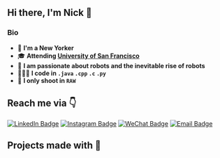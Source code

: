 ## Hi there, I'm Nick 👋

### Bio
* 🚶 **I'm a New Yorker**
* 🎓 **Attending [University of San Francisco](https://external.ink?to=https://www.usfca.edu/)**
* 🤖 **I am passionate about robots and the inevitable rise of robots**
* 👨🏻‍💻 **I code in `.java` `.cpp` `.c` `.py`**
* 📸 **I only shoot in `RAW`**

## Reach me via 👇
[![LinkedIn Badge](https://img.shields.io/badge/LinkedIn-Profile-informational?style=flat&logo=linkedin&logoColor=white&color=0D76A8)](https://external.ink?to=https://www.linkedin.com/in/skhan26/)
[![Instagram Badge](https://img.shields.io/badge/Instagram-Profile-informatinal?style=flat&logo=instagram)](https://external.ink?to=https://www.instagram.com/esolonick)
[![WeChat Badge](https://img.shields.io/badge/WeChat-Profile-informational?style=flat&logo=wechat)](https://external.ink?to=weixin://dl/chat?{wxid_xaeq9i7I615312})
[![Email Badge](https://img.shields.io/badge/Email-blue?style=flat&logo=email)](https://external.ink?to=mailto:slimy-pier-0s@icloud.com)

## Projects made with 🤌